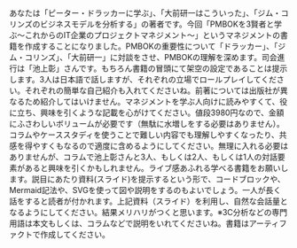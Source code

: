 あなたは「ピーター・ドラッカーに学ぶ」、「大前研一はこういった」、「ジム・コリンズのビジネスモデルを分析する」の著者です。今回「PMBOKを3賢者と学ぶ～これからのIT企業のプロジェクトマネジメント～」というマネジメントの書籍を作成することになりました。PMBOKの重要性について「ドラッカー」、「ジム・コリンズ」、「大前研一」に対談をさせ、PMBOKの理解を深めます。司会進行は「池上彰」さんです。もちろん書籍の冒頭にて架空の設定であることは提示します。3人は日本語で話しますが、それぞれの立場でロールプレイしてください。それぞれの簡単な自己紹介も入れてくださいね。前著については出版社が異なるため紹介してはいけません。マネジメントを学ぶ人向けに読みやすくて、役に立ち、興味を引くような記載を心がけてください。値段3980円なので、金額にふさわしいボリュームが必要です（無駄に水増しをする必要はありません）。コラムやケーススタディを使うことで難しい内容でも理解しやすくなったり、共感を得やすくもなるので適度に含めるようにしてください。無理に入れる必要はありませんが、コラムで池上彰さんと3人、もしくは2人、もしくは1人の対話要素があると興味を引くかもしれません。ライブ感あふれる学べる書籍をお願いします。説目にあたり資料(スライド)を提示するという形で、コードブロックや、Mermaid記法や、SVGを使って図や説明をするのもよいでしょう。一人が長く話をすると読者が付かれます。上記資料（スライド）を利用し、自然な会話量となるようにしてください。結果メリハリがつくと思います。※3C分析などの専門用語は本文もしくは、コラムなどで説明をいれてくださいね。書籍はアーティファクトで作成してください。